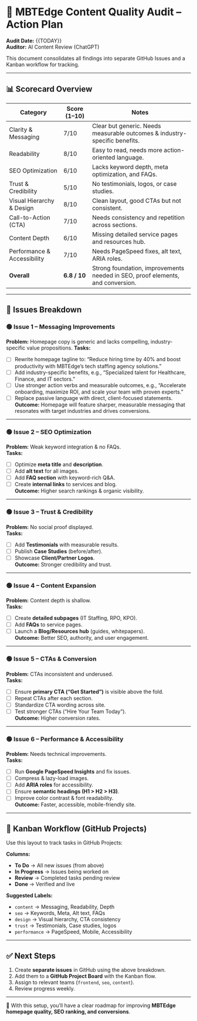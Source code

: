 # 🚀 MBTEdge Content Quality Audit – Action Plan

**Audit Date:** {{TODAY}}  
**Auditor:** AI Content Review (ChatGPT)  

This document consolidates all findings into separate GitHub Issues and a Kanban workflow for tracking.  

---

## 📊 Scorecard Overview

| Category | Score (1–10) | Notes |
|----------|--------------|-------|
| Clarity & Messaging | 7/10 | Clear but generic. Needs measurable outcomes & industry-specific benefits. |
| Readability | 8/10 | Easy to read, needs more action-oriented language. |
| SEO Optimization | 6/10 | Lacks keyword depth, meta optimization, and FAQs. |
| Trust & Credibility | 5/10 | No testimonials, logos, or case studies. |
| Visual Hierarchy & Design | 8/10 | Clean layout, good CTAs but not consistent. |
| Call-to-Action (CTA) | 7/10 | Needs consistency and repetition across sections. |
| Content Depth | 6/10 | Missing detailed service pages and resources hub. |
| Performance & Accessibility | 7/10 | Needs PageSpeed fixes, alt text, ARIA roles. |
| **Overall** | **6.8 / 10** | Strong foundation, improvements needed in SEO, proof elements, and conversion. |

---

## 📌 Issues Breakdown

### 🟢 Issue 1 – Messaging Improvements
**Problem:** Homepage copy is generic and lacks compelling, industry-specific value propositions.
**Tasks:**
- [ ] Rewrite homepage tagline to: “Reduce hiring time by 40% and boost productivity with MBTEdge’s tech staffing agency solutions.”
- [ ] Add industry-specific benefits, e.g., “Specialized talent for Healthcare, Finance, and IT sectors.”
- [ ] Use stronger action verbs and measurable outcomes, e.g., “Accelerate onboarding, maximize ROI, and scale your team with proven experts.”
- [ ] Replace passive language with direct, client-focused statements.
**Outcome:** Homepage will feature sharper, measurable messaging that resonates with target industries and drives conversions.

---

### 🟢 Issue 2 – SEO Optimization
**Problem:** Weak keyword integration & no FAQs.  
**Tasks:**
- [ ] Optimize **meta title** and **description**.  
- [ ] Add **alt text** for all images.  
- [ ] Add **FAQ section** with keyword-rich Q&A.  
- [ ] Create **internal links** to services and blog.  
**Outcome:** Higher search rankings & organic visibility.  

---

### 🟢 Issue 3 – Trust & Credibility
**Problem:** No social proof displayed.  
**Tasks:**
- [ ] Add **Testimonials** with measurable results.  
- [ ] Publish **Case Studies** (before/after).  
- [ ] Showcase **Client/Partner Logos**.  
**Outcome:** Stronger credibility and trust.  

---

### 🟢 Issue 4 – Content Expansion
**Problem:** Content depth is shallow.  
**Tasks:**
- [ ] Create **detailed subpages** (IT Staffing, RPO, KPO).  
- [ ] Add **FAQs** to service pages.  
- [ ] Launch a **Blog/Resources hub** (guides, whitepapers).  
**Outcome:** Better SEO, authority, and user engagement.  

---

### 🟢 Issue 5 – CTAs & Conversion
**Problem:** CTAs inconsistent and underused.  
**Tasks:**
- [ ] Ensure **primary CTA (“Get Started”)** is visible above the fold.  
- [ ] Repeat CTAs after each section.  
- [ ] Standardize CTA wording across site.  
- [ ] Test stronger CTAs (“Hire Your Team Today”).  
**Outcome:** Higher conversion rates.  

---

### 🟢 Issue 6 – Performance & Accessibility
**Problem:** Needs technical improvements.  
**Tasks:**
- [ ] Run **Google PageSpeed Insights** and fix issues.  
- [ ] Compress & lazy-load images.  
- [ ] Add **ARIA roles** for accessibility.  
- [ ] Ensure **semantic headings (H1 > H2 > H3)**.  
- [ ] Improve color contrast & font readability.  
**Outcome:** Faster, accessible, mobile-friendly site.  

---

## 📂 Kanban Workflow (GitHub Projects)

Use this layout to track tasks in GitHub Projects:

**Columns:**  
- **To Do** → All new issues (from above)  
- **In Progress** → Issues being worked on  
- **Review** → Completed tasks pending review  
- **Done** → Verified and live  

**Suggested Labels:**  
- `content` → Messaging, Readability, Depth  
- `seo` → Keywords, Meta, Alt text, FAQs  
- `design` → Visual hierarchy, CTA consistency  
- `trust` → Testimonials, Case studies, logos  
- `performance` → PageSpeed, Mobile, Accessibility  

---

## ✅ Next Steps
1. Create **separate issues** in GitHub using the above breakdown.  
2. Add them to a **GitHub Project Board** with the Kanban flow.  
3. Assign to relevant teams (`frontend`, `seo`, `content`).  
4. Review progress weekly.  

---

🔹 With this setup, you’ll have a clear roadmap for improving **MBTEdge homepage quality, SEO ranking, and conversions**.  
